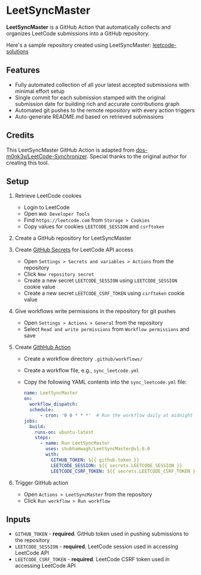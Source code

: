 # LeetSyncMaster

**LeetSyncMaster** is a GitHub Action that automatically collects and organizes LeetCode submissions into a GitHub repository.

Here's a sample repository created using LeetSyncMaster: [leetcode-solutions](https://github.com/shubhamwagh/leetcode-solutions)

## Features

- Fully automated collection of all your latest accepted submissions with minimal effort setup
- Single commit for each submission stamped with the original submission date for building rich and accurate contributions graph
- Automated git pushes to the remote repository with every action triggers
- Auto-generate README.md based on retrieved submissions

## Credits

This LeetSyncMaster GitHub Action is adapted from [dos-m0nk3y/LeetCode-Synchronizer](https://github.com/dos-m0nk3y/LeetCode-Synchronizer). Special thanks to the original author for creating this tool.

## Setup

1. Retrieve LeetCode cookies

   - Login to LeetCode
   - Open `Web Developer Tools`
   - Find `https://leetcode.com` from `Storage > Cookies`
   - Copy values for cookies `LEETCODE_SESSION` and `csrftoken`

2. Create a GitHub repository for LeetSyncMaster

3. Create [GitHub Secrets](https://docs.github.com/en/actions/security-guides/encrypted-secrets) for LeetCode API access

   - Open `Settings > Secrets and variables > Actions` from the repository
   - Click `New repository secret`
   - Create a new secret `LEETCODE_SESSION` using `LEETCODE_SESSION` cookie value
   - Create a new secret `LEETCODE_CSRF_TOKEN` using `csrftoken` cookie value

4. Give workflows write permissions in the repository for git pushes

   - Open `Settings > Actions > General` from the repository
   - Select `Read and write permissions` from `Workflow permissions` and save

5. Create [GithHub Action](https://docs.github.com/en/actions/quickstart)

   - Create a workflow directory `.github/workflows/`
   - Create a workflow file, e.g., `sync_leetcode.yml`
   - Copy the following YAML contents into the `sync_leetcode.yml` file:

     ```yml
     name: LeetSyncMaster
     on: 
       workflow_dispatch:
       schedule:
           - cron: '0 0 * * *'  # Run the workflow daily at midnight
     jobs:
       build:
         runs-on: ubuntu-latest
         steps:
           - name: Run LeetSyncMaster
             uses: shubhamwagh/LeetSyncMaster@v1.0.0
             with:
               GITHUB_TOKEN: ${{ github.token }}
               LEETCODE_SESSION: ${{ secrets.LEETCODE_SESSION }}
               LEETCODE_CSRF_TOKEN: ${{ secrets.LEETCODE_CSRF_TOKEN }}
     ```

6. Trigger GitHub action

   - Open `Actions > LeetSyncMaster` from the repository
   - Click `Run workflow > Run workflow`

## Inputs

- `GITHUB_TOKEN` - **required**. GitHub token used in pushing submissions to the repository
- `LEETCODE_SESSION` - **required**. LeetCode session used in accessing LeetCode API
- `LEETCODE_CSRF_TOKEN` - **required**. LeetCode CSRF token used in accessing LeetCode API


